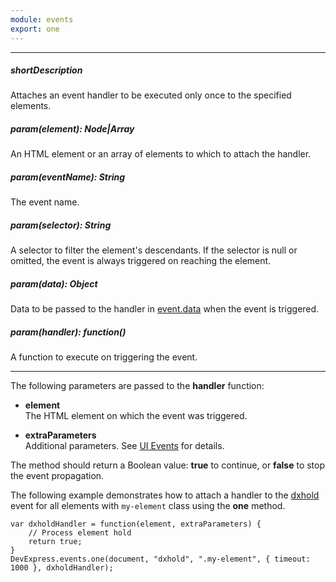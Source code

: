 ```yaml
---
module: events
export: one
---
```

---
##### shortDescription
Attaches an event handler to be executed only once to the specified elements.

##### param(element): Node|Array<Node>
An HTML element or an array of elements to which to attach the handler.

##### param(eventName): String
The event name.

##### param(selector): String
A selector to filter the element's descendants. If the selector is null or omitted, the event is always triggered on reaching the element.

##### param(data): Object
Data to be passed to the handler in [event.data](/api-reference/50%20Common/Object%20Structures/dxEvent/2%20Fields/data.md '/Documentation/ApiReference/Common/Object_Structures/dxEvent/Fields/#data') when the event is triggered.

##### param(handler): function()
A function to execute on triggering the event.

---
The following parameters are passed to the **handler** function:

- **element**  
 The HTML element on which the event was triggered.

- **extraParameters**  
 Additional parameters. See [UI Events](/api-reference/10%20UI%20Widgets/UI%20Events '/Documentation/ApiReference/UI_Widgets/UI_Events/') for details.

The method should return a Boolean value: **true** to continue, or **false** to stop the event propagation.
 
The following example demonstrates how to attach a handler to the [dxhold](/api-reference/10%20UI%20Widgets/UI%20Events/dxhold.md '/Documentation/ApiReference/UI_Widgets/UI_Events/#dxhold') event for all elements with `my-element` class using the **one** method.
    
    var dxholdHandler = function(element, extraParameters) {
        // Process element hold
        return true;
    }
    DevExpress.events.one(document, "dxhold", ".my-element", { timeout: 1000 }, dxholdHandler);